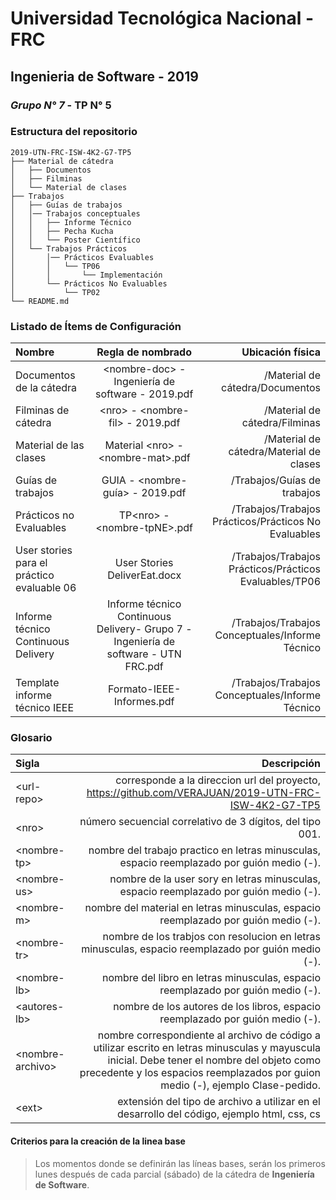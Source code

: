 # Universidad Tecnológica Nacional - FRC
## Ingenieria de Software - 2019
### *Grupo N° 7* - TP N° 5

### Estructura del repositorio

```
2019-UTN-FRC-ISW-4K2-G7-TP5
├── Material de cátedra
│   ├── Documentos
│   ├── Filminas
│   └── Material de clases
├── Trabajos
│   ├── Guías de trabajos
│   │── Trabajos conceptuales
│   │   ├── Informe Técnico
│   │   ├── Pecha Kucha
│   │   └── Poster Científico
│   └── Trabajos Prácticos
│       │── Prácticos Evaluables
│       │   └── TP06
│       │       └── Implementación
│       └── Prácticos No Evaluables
│           └── TP02
└── README.md

```

### Listado de Ítems de Configuración

| Nombre  | Regla de nombrado  | Ubicación física |
| :------------ |:---------------:| -----:|
| Documentos de la cátedra | \<nombre-doc> - Ingeniería de software - 2019.pdf | /Material de cátedra/Documentos
| Filminas de cátedra | \<nro> - \<nombre-fil> - 2019.pdf | /Material de cátedra/Filminas
| Material de las clases | Material \<nro> - \<nombre-mat>.pdf | /Material de cátedra/Material de clases
| Guías de trabajos | GUIA - \<nombre-guía> - 2019.pdf | /Trabajos/Guías de trabajos
| Prácticos no Evaluables | TP\<nro> - \<nombre-tpNE>.pdf | /Trabajos/Trabajos Prácticos/Prácticos No Evaluables
| User stories para el práctico evaluable 06 | User Stories DeliverEat.docx | /Trabajos/Trabajos Prácticos/Prácticos Evaluables/TP06
| Informe técnico Continuous Delivery | Informe técnico Continuous Delivery- Grupo 7 - Ingeniería de software - UTN FRC.pdf | /Trabajos/Trabajos Conceptuales/Informe Técnico
| Template informe técnico IEEE | Formato-IEEE-Informes.pdf | /Trabajos/Trabajos Conceptuales/Informe Técnico


### Glosario

| Sigla  | Descripción |
| :------------ | -----:|
| \<url-repo\> | corresponde a la direccion url del proyecto, https://github.com/VERAJUAN/2019-UTN-FRC-ISW-4K2-G7-TP5
| \<nro\> | número secuencial correlativo de 3 dígitos, del tipo 001.
| \<nombre-tp\> | nombre del trabajo practico en letras minusculas, espacio reemplazado por guión medio (-).
| \<nombre-us\> | nombre de la user sory en letras minusculas, espacio reemplazado por guión medio (-).
| \<nombre-m\> | nombre del material en letras minusculas, espacio reemplazado por guión medio (-).
| \<nombre-tr\> | nombre de los trabjos con resolucion en letras minusculas, espacio reemplazado por guión medio (-).
| \<nombre-lb\> | nombre del libro en letras minusculas, espacio reemplazado por guión medio (-).
| \<autores-lb\> | nombre de los autores de los libros, espacio reemplazado por guión medio (-).
| \<nombre-archivo\> | nombre correspondiente al archivo de código a utilizar escrito en letras minusculas y mayuscula inicial. Debe tener el nombre del objeto como precedente y los espacios reemplazados por guion medio (-), ejemplo Clase-pedido.
| \<ext\> | extensión del tipo de archivo a utilizar en el desarrollo del código, ejemplo html, css, cs|


#### Criterios para la creación de la linea base

>Los momentos donde se definirán las líneas bases, serán los primeros lunes después de cada parcial (sábado) de la cátedra de **Ingeniería de Software**.
